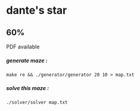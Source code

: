 # dante's star
## 60%
PDF available
##### generate maze :
    make re && ./generator/generator 20 10 > map.txt
##### solve this maze :
    ./solver/solver map.txt
